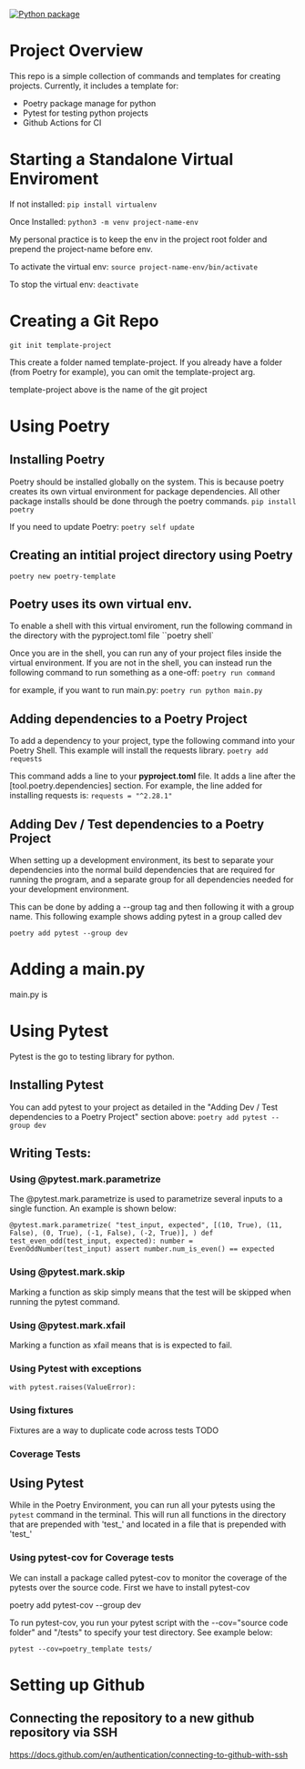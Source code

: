[![Python package](https://github.com/kylebascomb/Bascomb-Project-Templates/actions/workflows/pytests.yml/badge.svg)](https://github.com/kylebascomb/Bascomb-Project-Templates/actions/workflows/pytests.yml)

# Project Overview
This repo is a simple collection of commands and templates for creating projects. Currently, it includes a template for:
* Poetry package manage for python
* Pytest for testing python projects
* Github Actions for CI

# Starting a Standalone Virtual Enviroment

If not installed:
``pip install virtualenv``

Once Installed:
``python3 -m venv project-name-env``

My personal practice is to keep the env in the project root folder and prepend the project-name before env.

To activate the virtual env:
``source project-name-env/bin/activate``

To stop the virtual env:
``deactivate``


# Creating a Git Repo
``git init template-project``

This create a folder named template-project. If you already have a folder (from Poetry for example), you can omit the template-project arg.

template-project above is the name of the git project


# Using Poetry

## Installing Poetry
Poetry should be installed globally on the system. This is because poetry creates its own virtual environment for package dependencies.
All other package installs should be done through the poetry commands.
``pip install poetry``

If you need to update Poetry:
``poetry self update``

## Creating an intitial project directory using Poetry
``poetry new poetry-template``

## Poetry uses its own virtual env. 
To enable a shell with this virtual enviroment, run the following command in the directory with the pyproject.toml file
``poetry shell`

Once you are in the shell, you can run any of your project files inside the virtual environment. If you are not in the shell, you can instead run
the following command to run something as a one-off:
``poetry run command``

for example, if you want to run main.py:
``poetry run python main.py``

## Adding dependencies to a Poetry Project
To add a dependency to your project, type the following command into your Poetry Shell. This example will install the requests library.
``poetry add requests``

This command adds a line to your **pyproject.toml** file. It adds a line after the [tool.poetry.dependencies] section. For example, the line added for
installing requests is:
``requests = "^2.28.1"``

## Adding Dev / Test dependencies to a Poetry Project
When setting up a development environment, its best to separate your dependencies into the normal build dependencies that are required for running the program, and a separate group for all dependencies needed for your development environment.

This can be done by adding a --group tag and then following it with a group name. This following example shows adding pytest in a group called dev

``poetry add pytest --group dev``


# Adding a main.py
main.py is

# Using Pytest
Pytest is the go to testing library for python.

## Installing Pytest
You can add pytest to your project as detailed in the "Adding Dev / Test dependencies to a Poetry Project" section above:
``poetry add pytest --group dev``

## Writing Tests:

### Using @pytest.mark.parametrize
The @pytest.mark.parametrize is used to parametrize several inputs to a single function. An example is shown below:

``
@pytest.mark.parametrize(
    "test_input, expected",
    [(10, True), (11, False), (0, True), (-1, False), (-2, True)],
)
def test_even_odd(test_input, expected):
    number = EvenOddNumber(test_input)
    assert number.num_is_even() == expected
``

### Using @pytest.mark.skip
Marking a function as skip simply means that the test will be skipped when running the pytest command.

### Using @pytest.mark.xfail
Marking a function as xfail means that is is expected to fail.

### Using Pytest with exceptions
`` with pytest.raises(ValueError): ``

### Using fixtures
Fixtures are a way to duplicate code across tests
TODO

### Coverage Tests

## Using Pytest
While in the Poetry Environment, you can run all your pytests using the ``pytest`` command in the terminal. This will run all functions in the directory that are prepended with 'test_' and located in a file that is prepended with 'test_'

### Using pytest-cov for Coverage tests
We can install a package called pytest-cov to monitor the coverage of the pytests over the source code. First we have to install pytest-cov

poetry add pytest-cov --group dev


To run pytest-cov, you run your pytest script with the --cov="source code folder" and "/tests" to specify your test directory. See example below:

```pytest --cov=poetry_template tests/```





# Setting up Github 

## Connecting the repository to a new github repository via SSH
https://docs.github.com/en/authentication/connecting-to-github-with-ssh


